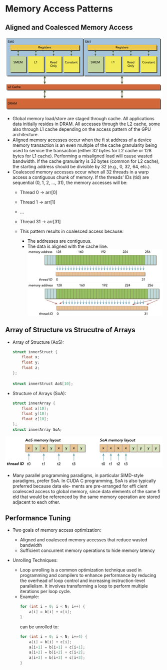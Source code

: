 # Memory Access Patterns

## Aligned and Coalesced Memory Access
![Memory Access Patterns](images/MemoryAccessPattern.png)
- Global memory load/store are staged through cache. All applications data initially resides in DRAM. All accesses through the L2 cache, some also through L1 cache depending on the access pattern of the GPU architecture.
- Aligned memory accesses occur when the fi st address of a device memory transaction is an even multiple of the cache granularity being used to service the transaction (either 32 bytes for L2 cache or 128 bytes for L1 cache). Performing a misaligned load will cause wasted bandwidth. If the cache granularity is 32 bytes (common for L2 cache), the starting address should be divisible by 32 (e.g., 0, 32, 64, etc.).
- Coalesced memory accesses occur when all 32 threads in a warp access a contiguous chunk of memory. If the threads’ IDs (tid) are sequential (0, 1, 2, …, 31), the memory accesses will be:  
	-	Thread 0 → arr[0]  
	-	Thread 1 → arr[1]  
	-	…  
	-	Thread 31 → arr[31]  

    - This pattern results in coalesced access because:
        - The addresses are contiguous.
        - The data is aligned with the cache line.
![Aligned and Coalesced Memory Access](images/AlignedCoalescedMemory.png)
![UnAlignedCoalescedMemory](images/UnAlignedCoalescedMemory.png)

## Array of Structure vs Strucutre of Arrays
- Array of Structure (AoS):
    ```cpp
    struct innerStruct {
        float x;
        float y;
        float z;
    };

    struct innerStruct AoS[10];
    ```
- Structure of Arrays (SoA):
    ```cpp
    struct innerArray {
        float x[10];
        float y[10];
        float z[10];
    };
    struct innerArray SoA;
    ```
![Array of Structure vs Strucutre of Arrays](images/AoSvsSoA.png)
- Many parallel programming paradigms, in particular SIMD-style paradigms, prefer SoA. In CUDA C programming, SoA is also typically preferred because data ele-
ments are pre-arranged for effi cient coalesced access to global memory, since data
elements of the same fi eld that would be referenced by the same memory operation
are stored adjacent to each other.

## Performance Tuning
- Two goals of memory access optimization:
    - Aligned and coalesced memory accesses that reduce wasted bandwidth
    - Sufficient concurrent memory operations to hide memory latency

- Unrolling Techniques:
    - Loop unrolling is a common optimization technique used in programming and compilers to enhance performance by reducing the overhead of loop control and increasing instruction-level parallelism. It involves transforming a loop to perform multiple iterations per loop cycle.
    - Example:
        ```cpp
        for (int i = 0; i < N; i++) {
            a[i] = b[i] + c[i];
        }
        ```
        can be unrolled to:
        ```cpp
        for (int i = 0; i < N; i+=4) {
            a[i] = b[i] + c[i];
            a[i+1] = b[i+1] + c[i+1];
            a[i+2] = b[i+2] + c[i+2];
            a[i+3] = b[i+3] + c[i+3];
        }
        ```